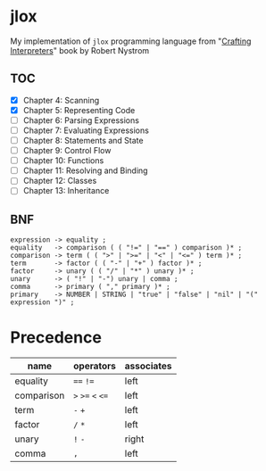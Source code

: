 # jlox

My implementation of `jlox` programming language from "[Crafting Interpreters][book]" book by Robert Nystrom 

## TOC

* [x] Chapter 4: Scanning
* [x] Chapter 5: Representing Code
* [ ] Chapter 6: Parsing Expressions
* [ ] Chapter 7: Evaluating Expressions
* [ ] Chapter 8: Statements and State
* [ ] Chapter 9: Control Flow
* [ ] Chapter 10: Functions
* [ ] Chapter 11: Resolving and Binding
* [ ] Chapter 12: Classes
* [ ] Chapter 13: Inheritance

## BNF

```
expression -> equality ;
equality   -> comparison ( ( "!=" | "==" ) comparison )* ;
comparison -> term ( ( ">" | ">=" | "<" | "<=" ) term )* ;
term       -> factor ( ( "-" | "+" ) factor )* ;
factor     -> unary ( ( "/" | "*" ) unary )* ;
unary      -> ( "!" | "-") unary | comma ;
comma      -> primary ( "," primary )* ;
primary    -> NUMBER | STRING | "true" | "false" | "nil" | "(" expression ")" ;
```

# Precedence

| name       | operators         | associates |
|------------|-------------------|------------|
| equality   | `==` `!=`         | left       |
| comparison | `>` `>=` `<` `<=` | left       |
| term       | `-` `+`           | left       |
| factor     | `/` `*`           | left       |
| unary      | `!` `-`           | right      |
| comma      | `,`               | left       |

[book]: https://craftinginterpreters.com/
